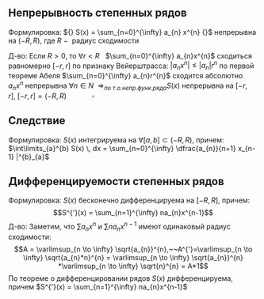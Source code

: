 ## Непрерывность степенных рядов
Формулировка:
${} S(x) = \sum_{n=0}^{\infty} a_{n} x^{n} {}$ непрерывна на $(-R,R),$ где $R~-~$ радиус сходимости 

Д-во:
Если $R>0,$ то $\forall{r<R}~~$
$\sum_{n=0}^{\infty} a_{n}x^{n}$ сходиться равномерно $[-r,r]$
по признаку Вейерштрасса: $|a_{n}x^{n}|\leq |a_{n}|r^{n}$
по первой теореме Абеля $\sum_{n=0}^{\infty} a_{n}r^{n}$ сходится абсолютно
$a_{n}x^{n}$ непрерывна ${} \forall{n \in N}~~\Rightarrow_{по~т.о.непр.функ.ряда} S(x) {}$ непрерывна на $[-r,r],~[-r,r]=(-R,R)~~~~~~~~~~~~~\square$

## Следствие 
Формулировка:
$S(x)$ интегрируема на $\forall{[a,b] \subset (-R,R)},$ причем: $\int\limits_{a}^{b} S(x)  \, dx = \sum_{n=0}^{\infty} \dfrac{a_{n}}{n+1} x_{n-1} |^{b}_{a}$

## Дифференцируемости степенных рядов
Формулировка:
$S(x)$ бесконечно дифференцируема на $[-R, R],$ причем:
$$S^{'}(x) = \sum_{n=1}^{\infty} na_{n}x^{n-1}$$
Д-во:
Заметим, что $\sum a_{n}x^{n}$ и $\sum na_{n}x^{n-1}$ имеют одинаковый радиус сходимости:
$$A = \varlimsup_{n \to \infty} \sqrt{a_{n}}^{n},~~A^{'}=\varlimsup_{n \to \infty} \sqrt{a_{n}*n}^{n} = \varlimsup_{n \to \infty} \sqrt{a_{n}}^{n} *\varlimsup_{n \to \infty} \sqrt{n}^{n} = A*1$$
По теореме о дифференцировании рядов $S(x)$ дифференцируема, причем $S^{'}(x) = \sum_{n=1}^{\infty} na_{n}x^{n-1}$
